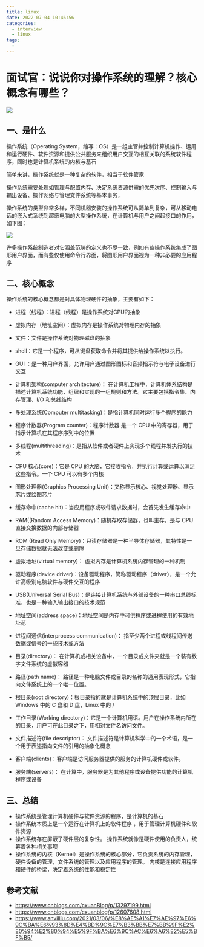 ```yaml
---
title: linux
date: 2022-07-04 10:46:56
categories:
  - interview
  - linux
tags:
  - 
---
```

# 面试官：说说你对操作系统的理解？核心概念有哪些？

![](https://static.vue-js.com/0f06bf30-008a-11ec-8e64-91fdec0f05a1.png)

## 一、是什么

操作系统（Operating System，缩写：OS）是一组主管并控制计算机操作、运用和运行硬件、软件资源和提供公共服务来组织用户交互的相互关联的系统软件程序，同时也是计算机系统的内核与基石

简单来讲，操作系统就是一种复杂的软件，相当于软件管家

操作系统需要处理如管理与配置内存、决定系统资源供需的优先次序、控制输入与输出设备、操作网络与管理文件系统等基本事务，

操作系统的类型非常多样，不同机器安装的操作系统可从简单到复杂，可从移动电话的嵌入式系统到超级电脑的大型操作系统，在计算机与用户之间起接口的作用，如下图：

 ![](https://static.vue-js.com/0ad1b850-009b-11ec-8e64-91fdec0f05a1.png)

许多操作系统制造者对它涵盖范畴的定义也不尽一致，例如有些操作系统集成了图形用户界面，而有些仅使用命令行界面，将图形用户界面视为一种非必要的应用程序




## 二、核心概念

操作系统的核心概念都是对具体物理硬件的抽象，主要有如下：

- 进程（线程）：进程（线程）是操作系统对CPU的抽象
- 虚拟内存（地址空间）：虚拟内存是操作系统对物理内存的抽象
- 文件：文件是操作系统对物理磁盘的抽象
- shell：它是一个程序，可从键盘获取命令并将其提供给操作系统以执行。
- GUI ：是一种用户界面，允许用户通过图形图标和音频指示符与电子设备进行交互
- 计算机架构(computer architecture)： 在计算机工程中，计算机体系结构是描述计算机系统功能，组织和实现的一组规则和方法。它主要包括指令集、内存管理、I/O 和总线结构
- 多处理系统(Computer multitasking)：是指计算机同时运行多个程序的能力
- 程序计数器(Program counter)：程序计数器 是一个 CPU 中的寄存器，用于指示计算机在其程序序列中的位置
- 多线程(multithreading)：是指从软件或者硬件上实现多个线程并发执行的技术

- CPU 核心(core)：它是 CPU 的大脑，它接收指令，并执行计算或运算以满足这些指令。一个 CPU 可以有多个内核
- 图形处理器(Graphics Processing Unit)：又称显示核心、视觉处理器、显示芯片或绘图芯片
- 缓存命中(cache hit)：当应用程序或软件请求数据时，会首先发生缓存命中

- RAM((Random Access Memory)：随机存取存储器，也叫主存，是与 CPU 直接交换数据的内部存储器

- ROM (Read Only Memory)：只读存储器是一种半导体存储器，其特性是一旦存储数据就无法改变或删除

- 虚拟地址(virtual memory)： 虚拟内存是计算机系统内存管理的一种机制

- 驱动程序(device driver)：设备驱动程序，简称驱动程序（driver），是一个允许高级别电脑软件与硬件交互的程序

- USB(Universal Serial Bus)：是连接计算机系统与外部设备的一种串口总线标准，也是一种输入输出接口的技术规范

- 地址空间(address space)：地址空间是内存中可供程序或进程使用的有效地址范

- 进程间通信(interprocess communication)： 指至少两个进程或线程间传送数据或信号的一些技术或方法

- 目录(directory)： 在计算机或相关设备中，一个目录或文件夹就是一个装有数字文件系统的虚拟容器

- 路径(path name)： 路径是一种电脑文件或目录的名称的通用表现形式，它指向文件系统上的一个唯一位置。
- 根目录(root directory)：根目录指的就是计算机系统中的顶层目录，比如 Windows 中的 C 盘和 D 盘，Linux 中的 /
- 工作目录(Working directory)：它是一个计算机用语。用户在操作系统内所在的目录，用户可在此目录之下，用相对文件名访问文件。
- 文件描述符(file descriptor)： 文件描述符是计算机科学中的一个术语，是一个用于表述指向文件的引用的抽象化概念
- 客户端(clients)：客户端是访问服务器提供的服务的计算机硬件或软件。
- 服务端(servers)： 在计算中，服务器是为其他程序或设备提供功能的计算机程序或设备



## 三、总结

- 操作系统是管理计算机硬件与软件资源的程序，是计算机的基石
- 操作系统本质上是一个运行在计算机上的软件程序 ，用于管理计算机硬件和软件资源
- 操作系统存在屏蔽了硬件层的复杂性。 操作系统就像是硬件使用的负责人，统筹着各种相关事项
- 操作系统的内核（Kernel）是操作系统的核心部分，它负责系统的内存管理，硬件设备的管理，文件系统的管理以及应用程序的管理。 内核是连接应用程序和硬件的桥梁，决定着系统的性能和稳定性



## 参考文献

- https://www.cnblogs.com/cxuanBlog/p/13297199.html
- https://www.cnblogs.com/cxuanblog/p/12607608.html
- https://www.anvilliu.com/2021/03/06/%E8%AE%A1%E7%AE%97%E6%9C%BA%E6%93%8D%E4%BD%9C%E7%B3%BB%E7%BB%9F%E2%80%94%E2%80%94%E5%9F%BA%E6%9C%AC%E6%A6%82%E5%BF%B5/